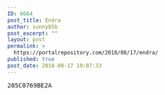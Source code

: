 ```yaml
---
ID: 6664
post_title: Endra
author: sunny85b
post_excerpt: ""
layout: post
permalink: >
  https://portalrepository.com/2018/08/17/endra/
published: true
post_date: 2018-08-17 19:07:33
---
```

<pre>205C0769BE2A</pre>